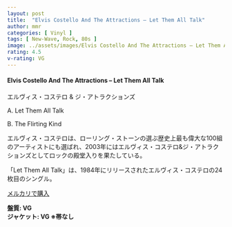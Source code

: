 ```yaml
---
layout: post
title:  "Elvis Costello And The Attractions – Let Them All Talk"
author: mmr
categories: [ Vinyl ]
tags: [ New-Wave, Rock, 80s ]
image: ../assets/images/Elvis Costello And The Attractions – Let Them All Talk.jpg
rating: 4.5
v-rating: VG
---
```


#### Elvis Costello And The Attractions – Let Them All Talk

エルヴィス・コステロ & ジ・アトラクションズ

A. Let Them All Talk

B. The Flirting Kind

エルヴィス・コステロは、ローリング・ストーンの選ぶ歴史上最も偉大な100組のアーティストにも選ばれ、2003年にはエルヴィス・コステロ&ジ・アトラクションズとしてロックの殿堂入りを果たしている。

「Let Them All Talk」は、1984年にリリースされたエルヴィス・コステロの24枚目のシングル。

[メルカリで購入](https://jp.mercari.com/item/m52393761866?afid=6142608987)

<div class="mt-4 mb-4 d-flex align-items-center">
<strong class="mr-1">盤質: VG</strong>
</div>
<div class="mt-4 mb-4 d-flex align-items-center">
<strong class="mr-1">ジャケット: VG ※帯なし</strong>
</div>
